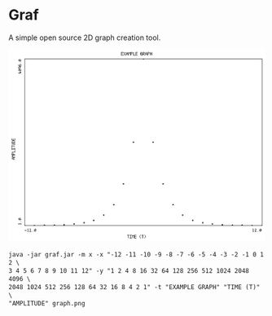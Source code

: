 # Graf

A simple open source 2D graph creation tool.

![Example Graph Image](example.png)

    java -jar graf.jar -m x -x "-12 -11 -10 -9 -8 -7 -6 -5 -4 -3 -2 -1 0 1 2 \
    3 4 5 6 7 8 9 10 11 12" -y "1 2 4 8 16 32 64 128 256 512 1024 2048 4096 \
    2048 1024 512 256 128 64 32 16 8 4 2 1" -t "EXAMPLE GRAPH" "TIME (T)" \
    "AMPLITUDE" graph.png
